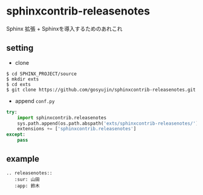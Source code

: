 sphinxcontrib-releasenotes
==========================

Sphinx 拡張 + Sphinxを導入するためのあれこれ

## setting

- clone

```
$ cd SPHINX_PROJECT/source
$ mkdir exts
$ cd exts
$ git clone https://github.com/gosyujin/sphinxcontrib-releasenotes.git
```

- append `conf.py`

```python
try:
    import sphinxcontrib.releasenotes
    sys.path.append(os.path.abspath('exts/sphinxcontrib-releasenotes/'))
    extensions += ['sphinxcontrib.releasenotes']
except:
    pass
```

## example

```
.. releasenotes::
   :sur: 山田
   :app: 鈴木
```
